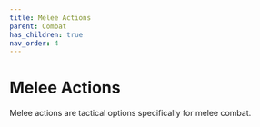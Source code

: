 ```yaml
---
title: Melee Actions
parent: Combat
has_children: true
nav_order: 4
---
```


# Melee Actions
Melee actions are tactical options specifically for melee combat.